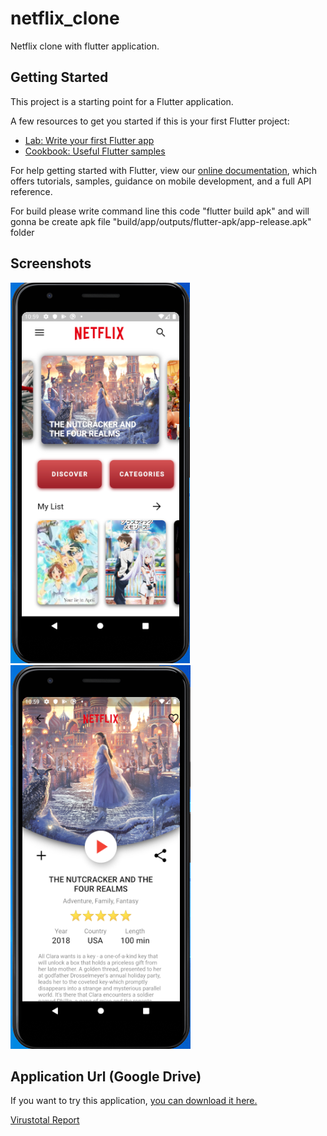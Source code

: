 # netflix_clone

Netflix clone with flutter application.

## Getting Started

This project is a starting point for a Flutter application.

A few resources to get you started if this is your first Flutter project:

- [Lab: Write your first Flutter app](https://flutter.dev/docs/get-started/codelab)
- [Cookbook: Useful Flutter samples](https://flutter.dev/docs/cookbook)

For help getting started with Flutter, view our
[online documentation](https://flutter.dev/docs), which offers tutorials,
samples, guidance on mobile development, and a full API reference.

For build please write command line this  code "flutter build apk" and will gonna be create apk file  "build/app/outputs/flutter-apk/app-release.apk" folder

## Screenshots
![Alt text](screenshots/1.PNG?raw=true "homescreen")
![Alt text](screenshots/2.PNG?raw=true "movie screen")

## Application Url (Google Drive)
If you want to try this application, [you can download it here.](https://drive.google.com/file/d/1CNbWM6m2h6F3dqTYIhLjenP4G-g4Rv_i/view?usp=sharing)

[Virustotal Report](https://www.virustotal.com/gui/file/6c2734d557f6f7d040ebdc41080fe848b5345711502f72574c9e73f30bb494ec/detection)